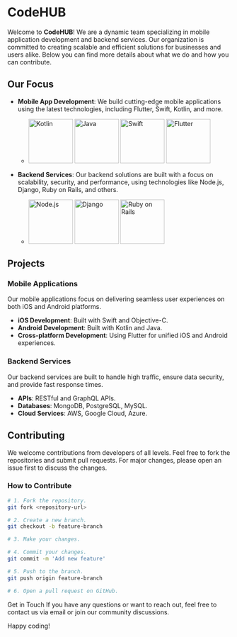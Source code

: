 # CodeHUB

Welcome to **CodeHUB**! We are a dynamic team specializing in mobile application development and backend services. Our organization is committed to creating scalable and efficient solutions for businesses and users alike. Below you can find more details about what we do and how you can contribute.

## Our Focus

- **Mobile App Development**: We build cutting-edge mobile applications using the latest technologies, including Flutter, Swift, Kotlin, and more.
  - <img src="https://upload.wikimedia.org/wikipedia/commons/7/74/Kotlin_Icon.png" alt="Kotlin" width="100" height="100"/> <img src="https://upload.wikimedia.org/wikipedia/en/3/30/Java_programming_language_logo.svg" alt="Java" width="100" height="100"/> <img src="https://upload.wikimedia.org/wikipedia/commons/9/9d/Swift_logo.svg" alt="Swift" width="100" height="100"/> <img src="https://upload.wikimedia.org/wikipedia/commons/1/17/Google-flutter-logo.png" alt="Flutter" width="100" height="100"/>

- **Backend Services**: Our backend solutions are built with a focus on scalability, security, and performance, using technologies like Node.js, Django, Ruby on Rails, and others.
  - <img src="https://upload.wikimedia.org/wikipedia/commons/d/d9/Node.js_logo.svg" alt="Node.js" width="100" height="100"/> <img src="https://upload.wikimedia.org/wikipedia/commons/7/75/Django_logo.svg" alt="Django" width="100" height="100"/> <img src="https://upload.wikimedia.org/wikipedia/commons/6/62/Ruby_On_Rails_Logo.svg" alt="Ruby on Rails" width="100" height="100"/>

## Projects

### Mobile Applications
Our mobile applications focus on delivering seamless user experiences on both iOS and Android platforms.

- **iOS Development**: Built with Swift and Objective-C.
- **Android Development**: Built with Kotlin and Java.
- **Cross-platform Development**: Using Flutter for unified iOS and Android experiences.

### Backend Services
Our backend services are built to handle high traffic, ensure data security, and provide fast response times.

- **APIs**: RESTful and GraphQL APIs.
- **Databases**: MongoDB, PostgreSQL, MySQL.
- **Cloud Services**: AWS, Google Cloud, Azure.

## Contributing

We welcome contributions from developers of all levels. Feel free to fork the repositories and submit pull requests. For major changes, please open an issue first to discuss the changes.

### How to Contribute

```bash
# 1. Fork the repository.
git fork <repository-url>

# 2. Create a new branch.
git checkout -b feature-branch

# 3. Make your changes.

# 4. Commit your changes.
git commit -m 'Add new feature'

# 5. Push to the branch.
git push origin feature-branch

# 6. Open a pull request on GitHub.
```


Get in Touch
If you have any questions or want to reach out, feel free to contact us via email or join our community discussions.

Happy coding!


